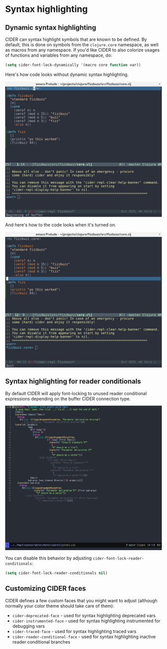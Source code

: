 # Syntax highlighting

## Dynamic syntax highlighting

CIDER can syntax highlight symbols that are known to be defined. By default,
this is done on symbols from the `clojure.core` namespace, as well as macros
from any namespace. If you'd like CIDER to also colorize usages of functions
and variables from any namespace, do:

```el
(setq cider-font-lock-dynamically '(macro core function var))
```

Here's how code looks without dynamic syntax highlighting.

![Dynamic Font-lock Off](../images/dynamic_font_lock_off.png)

And here's how to the code looks when it's turned on.

![Dynamic Font-lock On](../images/dynamic_font_lock_on.png)

## Syntax highlighting for reader conditionals

By default CIDER will apply font-locking to unused reader conditional
expressions depending on the buffer CIDER connection type.

![Reader Conditionals](../images/reader_conditionals.png)

You can disable this behavior by adjusting `cider-font-lock-reader-conditionals`:

```el
(setq cider-font-lock-reader-conditionals nil)
```

## Customizing CIDER faces

CIDER defines a few custom faces that you might want to adjust (although normally your color theme
should take care of them):

* `cider-deprecated-face` - used for syntax highlighting deprecated vars
* `cider-instrumented-face` - used for syntax highlighting instrumented for debugging vars
* `cider-traced-face` - used for syntax highlighting traced vars
* `cider-reader-conditional-face` - used for syntax highlighting inactive reader conditional branches
